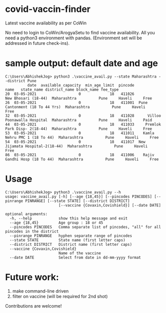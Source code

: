 # covid-vaccin-finder
Latest vaccine availability as per CoWin

No need to login to CoWin/ArogyaSetu to find vaccine availability. All you need a python3 environment with pandas. 
(Environment set will be addressed in future check-ins). 

# sample output: default date and age
```
C:\Users\AbhishekJog> python3 .\vaccine_avail.py --state Maharashtra --district Pune
          date  available_capacity  min_age_limit  pincode                            name   state_name district_name block_name fee_type
20  03-05-2021                   0             18   411026             New Bhosari (18-44)  Maharashtra          Pune     Haveli     Free 
26  03-05-2021                   0             18   411001  Pune Cantonment (18 To 44 Yrs)  Maharashtra          Pune     Haveli     Free 
32  03-05-2021                   0             18   411028      Villoo Poonawalla Hospital  Maharashtra          Pune     Haveli     Paid 
44  03-05-2021                   0             18   411033     Premlok Park Disp- 2(18-44)  Maharashtra          Pune     Haveli     Free 
53  03-05-2021                   0             18   411011    Kamla Nehru PMC 1 (18 To 44)  Maharashtra          Pune     Haveli     Free 
54  03-05-2021                   0             18   411017  New Jijamata Hospital-2(18-44)  Maharashtra          Pune     Haveli     Free 
86  03-05-2021                   0             18   411006    Rajiv Gandhi Hosp (18 To 44)  Maharashtra          Pune     Haveli     Free 
```
# Usage
```
C:\Users\AbhishekJog> python3 .\vaccine_avail.py --h
usage: vaccine_avail.py [-h] [--age {18,45}] [--pincodes PINCODES] [--pinrange PINRANGE] [--state STATE] [--district DISTRICT]
                        [--vaccine {Covaxin,Covishield}] [--date DATE]

optional arguments:
  -h, --help            show this help message and exit
  --age {18,45}         Age group : 18 or 45
  --pincodes PINCODES   Comma separate list of pincodes, "all" for all pincodes in the district
  --pinrange PINRANGE   hyphen separate range of pincodes
  --state STATE         State name (first letter caps)
  --district DISTRICT   District name (first letter caps)
  --vaccine {Covaxin,Covishield}
                        Name of the vaccine
  --date DATE           Select from date in dd-mm-yyyy format
```  

# Future work:
1. make command-line driven
2. filter on vaccine (will be required for 2nd shot)

Contributions are welcome!
